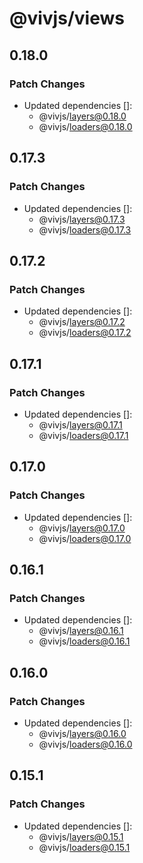 # @vivjs/views

## 0.18.0

### Patch Changes

- Updated dependencies []:
  - @vivjs/layers@0.18.0
  - @vivjs/loaders@0.18.0

## 0.17.3

### Patch Changes

- Updated dependencies []:
  - @vivjs/layers@0.17.3
  - @vivjs/loaders@0.17.3

## 0.17.2

### Patch Changes

- Updated dependencies []:
  - @vivjs/layers@0.17.2
  - @vivjs/loaders@0.17.2

## 0.17.1

### Patch Changes

- Updated dependencies []:
  - @vivjs/layers@0.17.1
  - @vivjs/loaders@0.17.1

## 0.17.0

### Patch Changes

- Updated dependencies []:
  - @vivjs/layers@0.17.0
  - @vivjs/loaders@0.17.0

## 0.16.1

### Patch Changes

- Updated dependencies []:
  - @vivjs/layers@0.16.1
  - @vivjs/loaders@0.16.1

## 0.16.0

### Patch Changes

- Updated dependencies []:
  - @vivjs/layers@0.16.0
  - @vivjs/loaders@0.16.0

## 0.15.1

### Patch Changes

- Updated dependencies []:
  - @vivjs/layers@0.15.1
  - @vivjs/loaders@0.15.1
